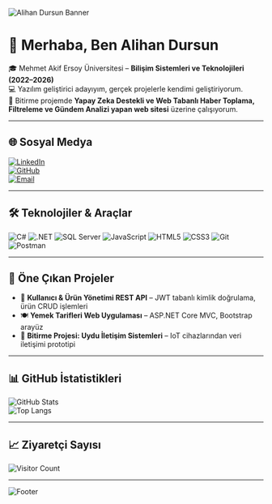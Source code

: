 <!-- Profil Banner -->
![Alihan Dursun Banner](https://capsule-render.vercel.app/api?type=soft&height=300&color=gradient&text=Alihan%20Dursun&section=header&reversal=false&textBg=false&fontAlign=50&animation=fadeIn&rotate=0)

# 👋 Merhaba, Ben Alihan Dursun  

🎓 Mehmet Akif Ersoy Üniversitesi – **Bilişim Sistemleri ve Teknolojileri (2022–2026)**  
💻 Yazılım geliştirici adayıyım, gerçek projelerle kendimi geliştiriyorum.  
📡 Bitirme projemde **Yapay Zeka Destekli ve Web Tabanlı Haber Toplama, Filtreleme ve Gündem Analizi yapan web sitesi** üzerine çalışıyorum.  

---

## 🌐 Sosyal Medya
[![LinkedIn](https://img.shields.io/badge/LinkedIn-0A66C2?style=for-the-badge&logo=linkedin&logoColor=white)](https://www.linkedin.com/in/alihan-dursun)  
[![GitHub](https://img.shields.io/badge/GitHub-181717?style=for-the-badge&logo=github&logoColor=white)](https://github.com/alihanz48)  
[![Email](https://img.shields.io/badge/Email-dursun.alihan@icloud.com-red?style=for-the-badge&logo=gmail&logoColor=white)](mailto:dursun.alihan@icloud.com)  

---

## 🛠️ Teknolojiler & Araçlar
![C#](https://img.shields.io/badge/C%23-239120?style=for-the-badge&logo=csharp&logoColor=white)
![.NET](https://img.shields.io/badge/.NET-512BD4?style=for-the-badge&logo=dotnet&logoColor=white)
![SQL Server](https://img.shields.io/badge/SQL%20Server-CC2927?style=for-the-badge&logo=microsoftsqlserver&logoColor=white)
![JavaScript](https://img.shields.io/badge/JavaScript-f7df1e?style=for-the-badge&logo=javascript&logoColor=black)
![HTML5](https://img.shields.io/badge/HTML5-e34f26?style=for-the-badge&logo=html5&logoColor=white)
![CSS3](https://img.shields.io/badge/CSS3-1572b6?style=for-the-badge&logo=css3&logoColor=white)
![Git](https://img.shields.io/badge/Git-f05032?style=for-the-badge&logo=git&logoColor=white)
![Postman](https://img.shields.io/badge/Postman-ff6c37?style=for-the-badge&logo=postman&logoColor=white)

---

## 🚀 Öne Çıkan Projeler
- 🛒 **Kullanıcı & Ürün Yönetimi REST API** – JWT tabanlı kimlik doğrulama, ürün CRUD işlemleri  
- 🍽 **Yemek Tarifleri Web Uygulaması** – ASP.NET Core MVC, Bootstrap arayüz  
- 📡 **Bitirme Projesi: Uydu İletişim Sistemleri** – IoT cihazlarından veri iletişimi prototipi  

---

## 📊 GitHub İstatistikleri
![GitHub Stats](https://github-readme-stats.vercel.app/api?username=alihanz48&show_icons=true&theme=radical)  
![Top Langs](https://github-readme-stats.vercel.app/api/top-langs/?username=alihanz48&layout=compact&theme=radical)  

---

## 📈 Ziyaretçi Sayısı
![Visitor Count](https://komarev.com/ghpvc/?username=alihanz48&color=orange&style=for-the-badge)

---

<!-- Footer Banner -->
![Footer](https://capsule-render.vercel.app/api?type=waving&color=ff7f00&height=100&section=footer)
